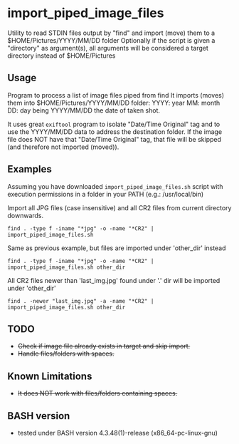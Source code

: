 # import_piped_image_files
Utility to read STDIN files output by "find" and import (move) them to a $HOME/Pictures/YYYY/MM/DD folder
Optionally if the script is given a "directory" as argument(s), all arguments will be considered a target directory instead of $HOME/Pictures

## Usage
Program to process a list of image files piped from find
It imports (moves) them into $HOME/Pictures/YYYY/MM/DD folder:
YYYY: year
MM: month
DD: day 
being YYYY/MM/DD the date of taken shot.

It uses great ``exiftool`` program to isolate "Date/Time Original" tag and to use the YYYY/MM/DD data to address the destination folder.
If the image file does NOT have that "Date/Time Original" tag, that file will be skipped (and therefore not imported (moved)).



## Examples

Assuming you have downloaded ``import_piped_image_files.sh`` script with execution permissions in a folder in your PATH (e.g.: /usr/local/bin)

Import all JPG files (case insensitive) and all CR2 files from current directory downwards.

```
find . -type f -iname "*jpg" -o -name "*CR2" | import_piped_image_files.sh
```

Same as previous example, but files are imported under 'other_dir' instead

```
find . -type f -iname "*jpg" -o -name "*CR2" | import_piped_image_files.sh other_dir
```

All CR2 files newer than 'last_img.jpg' found under '.' dir will be imported under 'other_dir'

```
find . -newer "last_img.jpg" -a -name "*CR2" | import_piped_image_files.sh other_dir
```

## TODO
- ~~Check if image file already exists in target and skip import.~~
- ~~Handle files/folders with spaces.~~

## Known Limitations
- ~~It does NOT work with files/folders containing spaces.~~

## BASH version
- tested under BASH version 4.3.48(1)-release (x86_64-pc-linux-gnu)
